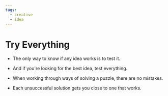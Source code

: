 ```yaml
---
tags:
  - creative
  - idea
---
```

# Try Everything
* The only way to know if any idea works is to test it.
* And if you're looking for the best idea, test everything.

* When working through ways of solving a puzzle, there are no mistakes.
* Each unsuccessful solution gets you close to one that works.